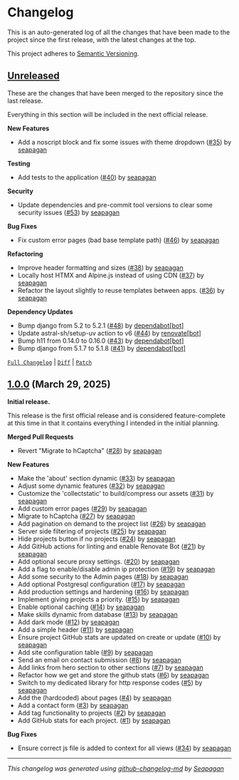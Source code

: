 # Changelog

This is an auto-generated log of all the changes that have been made to the
project since the first release, with the latest changes at the top.

This project adheres to [Semantic Versioning](https://semver.org/spec/v2.0.0.html).


## [Unreleased](https://github.com/seapagan/django-projects/tree/HEAD)

These are the changes that have been merged to the repository since the last
release.

Everything in this section will be included in the next official release.

**New Features**

- Add a noscript block and fix some issues with theme dropdown ([#35](https://github.com/seapagan/django-projects/pull/35)) by [seapagan](https://github.com/seapagan)

**Testing**

- Add tests to the application ([#40](https://github.com/seapagan/django-projects/pull/40)) by [seapagan](https://github.com/seapagan)

**Security**

- Update dependencies and pre-commit tool versions to clear some security issues ([#53](https://github.com/seapagan/django-projects/pull/53)) by [seapagan](https://github.com/seapagan)

**Bug Fixes**

- Fix custom error pages (bad base template path) ([#46](https://github.com/seapagan/django-projects/pull/46)) by [seapagan](https://github.com/seapagan)

**Refactoring**

- Improve header formatting and sizes ([#38](https://github.com/seapagan/django-projects/pull/38)) by [seapagan](https://github.com/seapagan)
- Locally host HTMX and Alpine.js instead of using CDN ([#37](https://github.com/seapagan/django-projects/pull/37)) by [seapagan](https://github.com/seapagan)
- Refactor the layout slightly to reuse templates between apps. ([#36](https://github.com/seapagan/django-projects/pull/36)) by [seapagan](https://github.com/seapagan)

**Dependency Updates**

- Bump django from 5.2 to 5.2.1 ([#48](https://github.com/seapagan/django-projects/pull/48)) by [dependabot[bot]](https://github.com/apps/dependabot)
- Update astral-sh/setup-uv action to v6 ([#44](https://github.com/seapagan/django-projects/pull/44)) by [renovate[bot]](https://github.com/apps/renovate)
- Bump h11 from 0.14.0 to 0.16.0 ([#43](https://github.com/seapagan/django-projects/pull/43)) by [dependabot[bot]](https://github.com/apps/dependabot)
- Bump django from 5.1.7 to 5.1.8 ([#41](https://github.com/seapagan/django-projects/pull/41)) by [dependabot[bot]](https://github.com/apps/dependabot)

[`Full Changelog`](https://github.com/seapagan/django-projects/compare/1.0.0...HEAD) | [`Diff`](https://github.com/seapagan/django-projects/compare/1.0.0...HEAD.diff) | [`Patch`](https://github.com/seapagan/django-projects/compare/1.0.0...HEAD.patch)

## [1.0.0](https://github.com/seapagan/django-projects/releases/tag/1.0.0) (March 29, 2025)

**Initial release.**

This release is the first official release and is considered feature-complete
at this time in that it contains everything I intended in the initial planning.

**Merged Pull Requests**

- Revert "Migrate to hCaptcha" ([#28](https://github.com/seapagan/django-projects/pull/28)) by [seapagan](https://github.com/seapagan)

**New Features**

- Make the 'about' section dynamic ([#33](https://github.com/seapagan/django-projects/pull/33)) by [seapagan](https://github.com/seapagan)
- Adjust some dynamic features ([#32](https://github.com/seapagan/django-projects/pull/32)) by [seapagan](https://github.com/seapagan)
- Customize the  'collectstatic' to build/compress our assets ([#31](https://github.com/seapagan/django-projects/pull/31)) by [seapagan](https://github.com/seapagan)
- Add custom error pages ([#29](https://github.com/seapagan/django-projects/pull/29)) by [seapagan](https://github.com/seapagan)
- Migrate to hCaptcha ([#27](https://github.com/seapagan/django-projects/pull/27)) by [seapagan](https://github.com/seapagan)
- Add pagination on demand to the project list ([#26](https://github.com/seapagan/django-projects/pull/26)) by [seapagan](https://github.com/seapagan)
- Server side filtering of projects ([#25](https://github.com/seapagan/django-projects/pull/25)) by [seapagan](https://github.com/seapagan)
- Hide projects button if no projects ([#24](https://github.com/seapagan/django-projects/pull/24)) by [seapagan](https://github.com/seapagan)
- Add GitHub actions for linting and enable Renovate Bot ([#21](https://github.com/seapagan/django-projects/pull/21)) by [seapagan](https://github.com/seapagan)
- Add optional secure proxy settings. ([#20](https://github.com/seapagan/django-projects/pull/20)) by [seapagan](https://github.com/seapagan)
- Add a flag to enable/disable admin ip protection ([#19](https://github.com/seapagan/django-projects/pull/19)) by [seapagan](https://github.com/seapagan)
- Add some security to the Admin pages ([#18](https://github.com/seapagan/django-projects/pull/18)) by [seapagan](https://github.com/seapagan)
- Add optional Postgresql configuration ([#17](https://github.com/seapagan/django-projects/pull/17)) by [seapagan](https://github.com/seapagan)
- Add production settings and hardening ([#16](https://github.com/seapagan/django-projects/pull/16)) by [seapagan](https://github.com/seapagan)
- Implement giving projects a priority. ([#15](https://github.com/seapagan/django-projects/pull/15)) by [seapagan](https://github.com/seapagan)
- Enable optional caching ([#14](https://github.com/seapagan/django-projects/pull/14)) by [seapagan](https://github.com/seapagan)
- Make skills dynamic from database ([#13](https://github.com/seapagan/django-projects/pull/13)) by [seapagan](https://github.com/seapagan)
- Add dark mode ([#12](https://github.com/seapagan/django-projects/pull/12)) by [seapagan](https://github.com/seapagan)
- Add a simple header ([#11](https://github.com/seapagan/django-projects/pull/11)) by [seapagan](https://github.com/seapagan)
- Ensure project GitHub stats are updated on create or update ([#10](https://github.com/seapagan/django-projects/pull/10)) by [seapagan](https://github.com/seapagan)
- Add site configuration table ([#9](https://github.com/seapagan/django-projects/pull/9)) by [seapagan](https://github.com/seapagan)
- Send an email on contact submission ([#8](https://github.com/seapagan/django-projects/pull/8)) by [seapagan](https://github.com/seapagan)
- Add links from hero section to other sections ([#7](https://github.com/seapagan/django-projects/pull/7)) by [seapagan](https://github.com/seapagan)
- Refactor how we get and store the github stats ([#6](https://github.com/seapagan/django-projects/pull/6)) by [seapagan](https://github.com/seapagan)
- Switch to my dedicated library for http response codes ([#5](https://github.com/seapagan/django-projects/pull/5)) by [seapagan](https://github.com/seapagan)
- Add the (hardcoded) about pages ([#4](https://github.com/seapagan/django-projects/pull/4)) by [seapagan](https://github.com/seapagan)
- Add a contact form ([#3](https://github.com/seapagan/django-projects/pull/3)) by [seapagan](https://github.com/seapagan)
- Add tag functionality to projects ([#2](https://github.com/seapagan/django-projects/pull/2)) by [seapagan](https://github.com/seapagan)
- Add GitHub stats for each project. ([#1](https://github.com/seapagan/django-projects/pull/1)) by [seapagan](https://github.com/seapagan)

**Bug Fixes**

- Ensure correct js file is added to context for all views ([#34](https://github.com/seapagan/django-projects/pull/34)) by [seapagan](https://github.com/seapagan)

---
*This changelog was generated using [github-changelog-md](http://changelog.seapagan.net/) by [Seapagan](https://github.com/seapagan)*
